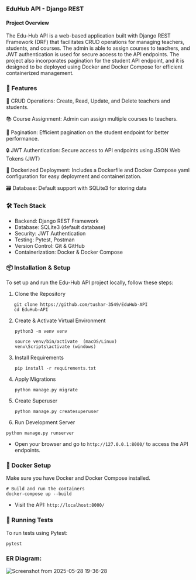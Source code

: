 ### EduHub API - Django REST

#### Project Overview
The Edu-Hub API is a web-based application built with Django REST Framework (DRF) that facilitates CRUD operations for managing teachers, students, and courses. The admin is able to assign courses to teachers, and JWT authentication is used for secure access to the API endpoints. The project also incorporates pagination for the student API endpoint, and it is designed to be deployed using Docker and Docker Compose for efficient containerized management.

### 🚀 Features

   🔁 CRUD Operations: Create, Read, Update, and Delete teachers and students.

   📚 Course Assignment: Admin can assign multiple courses to teachers.

   📄 Pagination: Efficient pagination on the student endpoint for better performance.

   🔒 JWT Authentication: Secure access to API endpoints using JSON Web Tokens (JWT)

   🐳 Dockerized Deployment: Includes a Dockerfile and Docker Compose yaml configuration for easy deployment and containerization.

   🗃️ Database: Default support with SQLite3 for storing data

 ### 🛠️ Tech Stack
- Backend: Django REST Framework
- Database: SQLite3 (default database)
- Security: JWT Authentication
- Testing: Pytest, Postman
- Version Control: Git & GitHub
- Containerization: Docker & Docker Compose

### 📦 Installation & Setup

To set up and run the Edu-Hub API project locally, follow these steps:

1. Clone the Repository
  ```
     git clone https://github.com/tushar-3549/EduHub-API
     cd EduHub-API
  ```
2. Create & Activate Virtual Environment
   ```
   python3 -m venv venv
   
   source venv/bin/activate  (macOS/Linux)
   venv\Scripts\activate (windows)
   ```
3. Install Requirements
   ```
   pip install -r requirements.txt
   ```
4. Apply Migrations
   ```
   python manage.py migrate
   ```
5. Create Superuser
   ```
   python manage.py createsuperuser
   ```
6.  Run Development Server
   ```
   python manage.py runserver
   ```

- Open your browser and go to `http://127.0.0.1:8000/` to access the API endpoints.

### 🐳 Docker Setup

Make sure you have Docker and Docker Compose installed.
```
# Build and run the containers
docker-compose up --build
```
- Visit the API: `http://localhost:8000/`

### 🧪 Running Tests

To run tests using Pytest:
```
pytest
```

### ER Diagram: 

![Screenshot from 2025-05-28 19-36-28](https://github.com/user-attachments/assets/b79f4a8f-d206-43df-b4da-a735523fb9cb)

